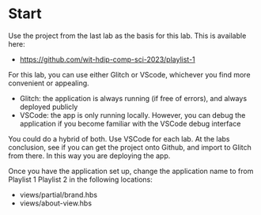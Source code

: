 # Start

Use the project from the last lab as the basis for this lab. This is available here:

- <https://github.com/wit-hdip-comp-sci-2023/playlist-1>

For this lab, you can use either Glitch or VScode, whichever you find more convenient or appealing.

- Glitch: the application is always running (if free of errors), and always deployed publicly
- VSCode: the app is only running locally. However, you can debug the application if you become familiar with the VSCode debug interface

You could do a hybrid of both. Use VSCode for each lab. At the labs conclusion, see if you can get the project onto Github, and import to Glitch from there. In this way you are deploying the app.

Once you have the application set up, change the application name to from Playlist 1 Playlist 2 in the following locations:

- views/partial/brand.hbs
- views/about-view.hbs